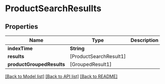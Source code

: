 # ProductSearchResullts

## Properties
Name | Type | Description | Notes
------------ | ------------- | ------------- | -------------
**indexTime** | **String** |  | [optional] 
**results** | [ProductSearchResult1] |  | [optional] 
**productGroupedResults** | [GroupedResult1] |  | [optional] 

[[Back to Model list]](../README.md#documentation-for-models) [[Back to API list]](../README.md#documentation-for-api-endpoints) [[Back to README]](../README.md)


